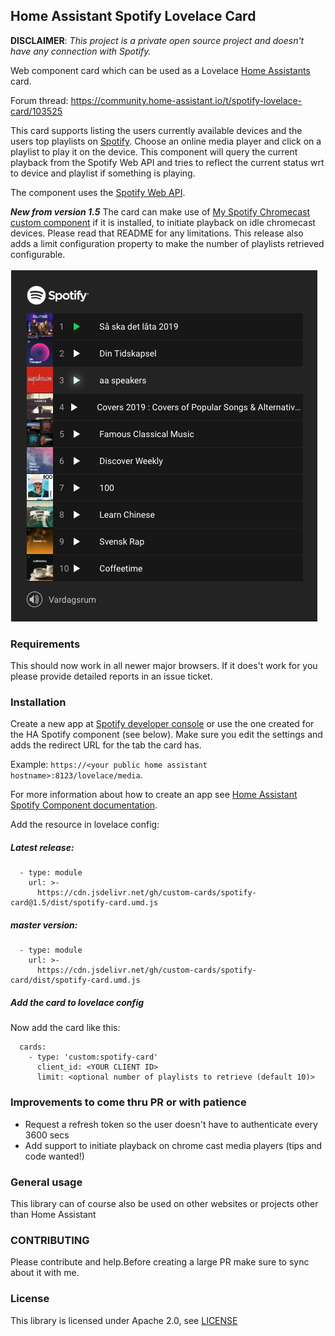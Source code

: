 ## Home Assistant Spotify Lovelace Card
**DISCLAIMER**: *This project is a private open source project and doesn't have any connection with Spotify.*
 
Web component card which can be used as a Lovelace [Home Assistants](https://www.home-assistant.io/lovelace/]) card.

Forum thread: https://community.home-assistant.io/t/spotify-lovelace-card/103525

This card supports listing the users currently available devices and the users top playlists on [Spotify](https://www.spotify.com). 
Choose an online media player and click on a playlist to play it on the device.
This component will query the current playback from the Spotify Web API and tries to reflect the current status wrt to device and playlist if something is playing. 

The component uses the [Spotify Web API](https://developer.spotify.com/documentation/web-api/).

***New from version 1.5*** 
The card can make use of [My Spotify Chromecast custom component](https://github.com/fondberg/spotcast) if it is installed, to initiate playback on idle chromecast devices. Please read that README for any limitations.
This release also adds a limit configuration property to make the number of playlists retrieved configurable.

![Screenshot](/spotify-card-highlight.png)

### Requirements
This should now work in all newer major browsers. If it does't work for you please provide detailed reports in an issue ticket.

### Installation
Create a new app at [Spotify developer console](https://developer.spotify.com/my-applications/#!/applications) 
or use the one created for the HA Spotify component (see below).
Make sure you edit the settings and adds the redirect URL for the tab the card has. 

Example:  `https://<your public home assistant hostname>:8123/lovelace/media`.

For more information about how to create an app see [Home Assistant Spotify Component documentation](https://www.home-assistant.io/components/media_player.spotify/).

Add the resource in lovelace config:

##### Latest release:
```
  - type: module
    url: >-
      https://cdn.jsdelivr.net/gh/custom-cards/spotify-card@1.5/dist/spotify-card.umd.js
```

##### master version:
```
  - type: module
    url: >-
      https://cdn.jsdelivr.net/gh/custom-cards/spotify-card/dist/spotify-card.umd.js
```


##### Add the card to lovelace config
Now add the card like this:
```
  cards:
    - type: 'custom:spotify-card'
      client_id: <YOUR CLIENT ID>
      limit: <optional number of playlists to retrieve (default 10)>
```

### Improvements to come thru PR or with patience
  - Request a refresh token so the user doesn't have to authenticate every 3600 secs
  - Add support to initiate playback on chrome cast media players (tips and code wanted!)

### General usage
This library can of course also be used on other websites or projects other than Home Assistant

### CONTRIBUTING
Please contribute and help.Before creating a large PR make sure to sync about it with me.

### License
This library is licensed under Apache 2.0, see [LICENSE](./LICENSE)
